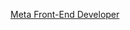 [Meta Front-End Developer](https://www.coursera.org/account/accomplishments/professional-cert/255BAFFA45ZN)
